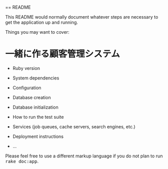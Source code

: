 == README

This README would normally document whatever steps are necessary to get the
application up and running.

Things you may want to cover:

# 一緒に作る顧客管理システム
* Ruby version

* System dependencies

* Configuration

* Database creation

* Database initialization

* How to run the test suite

* Services (job queues, cache servers, search engines, etc.)

* Deployment instructions

* ...


Please feel free to use a different markup language if you do not plan to run
<tt>rake doc:app</tt>.
